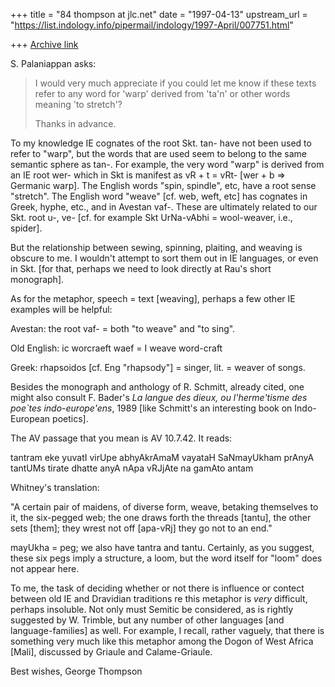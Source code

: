 +++
title = "84 thompson at jlc.net"
date = "1997-04-13"
upstream_url = "https://list.indology.info/pipermail/indology/1997-April/007751.html"

+++
[Archive link](https://list.indology.info/pipermail/indology/1997-April/007751.html)

S. Palaniappan asks:
>
>I would very much appreciate if you could let me know if  these texts refer
>to any word for 'warp' derived from 'ta'n' or other words meaning 'to
>stretch'?
>
>Thanks in advance.

To my knowledge IE cognates of the root Skt. tan- have not been used to
refer to "warp", but the words that are used seem to belong to the same
semantic sphere as tan-.  For example, the very word "warp" is derived from
an IE root wer- which in Skt is manifest as vR + t = vRt- [wer + b =>
Germanic warp].
The English words "spin, spindle", etc, have a root sense "stretch".  The
English word "weave" [cf. web, weft, etc] has cognates in Greek, hyphe,
etc., and in Avestan vaf-.  These are ultimately related to our Skt. root
u-, ve- [cf. for example Skt UrNa-vAbhi = wool-weaver, i.e., spider].

But the relationship between sewing, spinning, plaiting, and weaving is
obscure to me.  I wouldn't attempt to sort them out in IE languages, or
even in Skt. [for that, perhaps we need to look directly at Rau's short
monograph].

As for the metaphor, speech = text [weaving], perhaps a few other IE
examples will be helpful:

Avestan:  the root vaf- = both "to weave" and "to sing".

Old English: ic worcraeft waef = I weave word-craft

Greek: rhapsoidos [cf. Eng "rhapsody"] = singer, lit. = weaver of songs.

Besides the monograph and anthology of R. Schmitt, already cited, one might
also consult F. Bader's *La langue des dieux, ou l'herme'tisme des poe`tes
indo-europe'ens*, 1989 [like Schmitt's an interesting book on Indo-European
poetics].

The AV passage that you mean is AV 10.7.42.  It reads:

tantram eke yuvatI virUpe abhyAkrAmaM vayataH SaNmayUkham
prAnyA tantUMs tirate dhatte anyA nApa vRJjAte na gamAto antam

Whitney's translation:

"A certain pair of maidens, of diverse form, weave, betaking themselves to
it, the six-pegged web; the one draws forth the threads [tantu], the other
sets [them]; they wrest not off [apa-vRj] they go not to an end."

mayUkha = peg; we also have tantra and tantu.  Certainly, as you suggest,
these six pegs imply a structure, a loom, but the word itself for "loom"
does not appear here.

To me, the task of deciding whether or not there is influence or contect
between old IE and Dravidian traditions re this metaphor is *very*
difficult, perhaps insoluble.  Not only must Semitic be considered, as is
rightly suggested by W. Trimble, but any number of other languages [and
language-families] as well.  For example, I recall, rather vaguely, that
there is something very much like this metaphor among the Dogon of West
Africa [Mali], discussed by Griaule and Calame-Griaule.

Best wishes,
George Thompson






